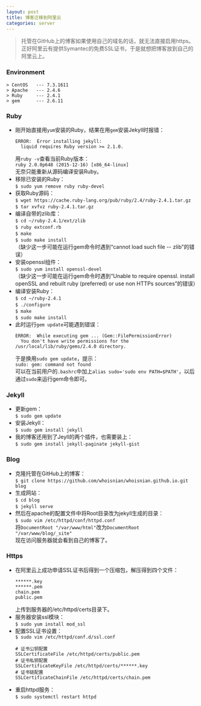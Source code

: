 ```yaml
---
layout: post
title: 博客迁移到阿里云
categories: server
---
```


> 托管在GitHub上的博客如果使用自己的域名的话，就无法直接启用https。  
> 正好阿里云有提供Symantec的免费SSL证书，于是就想把博客放到自己的阿里云上。

<!-- more -->

### Environment
```
> CentOS   --- 7.3.1611
> Apache   --- 2.4.6
> Ruby     --- 2.4.1
> gem      --- 2.6.11
```

### Ruby
* 刚开始直接用`yum`安装的Ruby，结果在用`gem`安装Jekyll时报错：  
  ```
  ERROR:  Error installing jekyll:
	liquid requires Ruby version >= 2.1.0.
  ```
  用`ruby -v`查看当前Ruby版本：  
  `ruby 2.0.0p648 (2015-12-16) [x86_64-linux]`  
  无奈只能重新从源码编译安装Ruby。
* 移除已安装的Ruby：  
  `$ sudo yum remove ruby ruby-devel`
* 获取Ruby源码：  
  `$ wget https://cache.ruby-lang.org/pub/ruby/2.4/ruby-2.4.1.tar.gz`  
  `$ tar xvfvz ruby-2.4.1.tar.gz`
* 编译自带的zlib库：  
  `$ cd ~/ruby-2.4.1/ext/zlib`  
  `$ ruby extconf.rb`  
  `$ make`  
  `$ sudo make install`  
  （缺少这一步可能在运行gem命令时遇到“cannot load such file -- zlib”的错误）
* 安装openssl组件：  
  `$ sudo yum install openssl-devel`  
  （缺少这一步可能在运行gem命令时遇到“Unable to require openssl. install openSSL and rebuilt ruby (preferred) or use non HTTPs sources”的错误）  
* 编译安装Ruby：  
  `$ cd ~/ruby-2.4.1`  
  `$ ./configure`  
  `$ make`  
  `$ sudo make install`  
* 此时运行`gem update`可能遇到错误：  
  ```
  ERROR:  While executing gem ... (Gem::FilePermissionError)
    You don't have write permissions for the /usr/local/lib/ruby/gems/2.4.0 directory.
  ```
  于是换用`sudo gem update`，提示：  
  `sudo: gem: command not found`  
  可以在当前用户的`.bashrc`中加上`alias sudo='sudo env PATH=$PATH'`，以后通过`sudo`来运行gem命令即可。

### Jekyll
* 更新gem：  
  `$ sudo gem update`
* 安装Jekyll：  
  `$ sudo gem install jekyll`
* 我的博客还用到了Jeyll的两个插件，也需要装上：  
  `$ sudo gem install jekyll-paginate jekyll-gist`

### Blog
* 克隆托管在GitHub上的博客：  
  `$ git clone https://github.com/whoisnian/whoisnian.github.io.git blog`
* 生成网站：  
  `$ cd blog`  
  `$ jekyll serve`
* 然后在apache的配置文件中将Root目录改为jekyll生成的目录：  
  `$ sudo vim /etc/httpd/conf/httpd.conf`  
  将`DocumentRoot "/var/www/html"`改为`DocumentRoot "/var/www/blog/_site"`  
  现在访问服务器就会看到自己的博客了。

### Https
* 在阿里云上成功申请SSL证书后得到一个压缩包，解压得到四个文件：  
  ```
  ******.key
  ******.pem
  chain.pem
  public.pem
  ```
  上传到服务器的/etc/httpd/certs目录下。
* 服务器安装ssl模块：  
  `$ sudo yum install mod_ssl`
* 配置SSL证书设置：  
  `$ sudo vim /etc/httpd/conf.d/ssl.conf`
  ```
  # 证书公钥配置
  SSLCertificateFile /etc/httpd/certs/public.pem
  # 证书私钥配置
  SSLCertificateKeyFile /etc/httpd/certs/******.key
  # 证书链配置
  SSLCertificateChainFile /etc/httpd/certs/chain.pem
  ```
* 重启httpd服务：  
  `$ sudo systemctl restart httpd`

